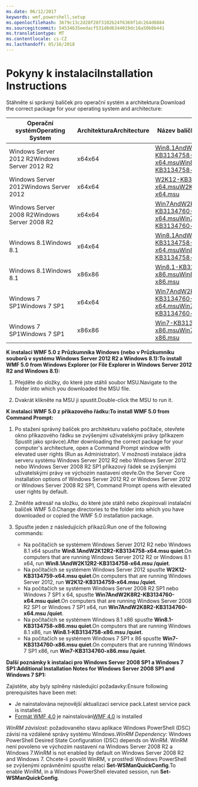 ```yaml
---
ms.date: 06/12/2017
keywords: wmf,powershell,setup
ms.openlocfilehash: 3679c13c2d28f28f3102b24f6369f1dc264d6884
ms.sourcegitcommit: 54534635eedacf531d8d6344019dc16a50b8b441
ms.translationtype: MT
ms.contentlocale: cs-CZ
ms.lasthandoff: 05/16/2018
---
```

# <a name="installation-instructions"></a><span data-ttu-id="e3b24-102">Pokyny k instalaci</span><span class="sxs-lookup"><span data-stu-id="e3b24-102">Installation Instructions</span></span>

<span data-ttu-id="e3b24-103">Stáhněte si správný balíček pro operační systém a architektura:</span><span class="sxs-lookup"><span data-stu-id="e3b24-103">Download the correct package for your operating system and architecture:</span></span>

| <span data-ttu-id="e3b24-104">Operační systém</span><span class="sxs-lookup"><span data-stu-id="e3b24-104">Operating System</span></span>       | <span data-ttu-id="e3b24-105">Architektura</span><span class="sxs-lookup"><span data-stu-id="e3b24-105">Architecture</span></span> | <span data-ttu-id="e3b24-106">Název balíčku</span><span class="sxs-lookup"><span data-stu-id="e3b24-106">Package Name</span></span>              |
|------------------------|--------------|---------------------------|
| <span data-ttu-id="e3b24-107">Windows Server 2012 R2</span><span class="sxs-lookup"><span data-stu-id="e3b24-107">Windows Server 2012 R2</span></span> | <span data-ttu-id="e3b24-108">x64</span><span class="sxs-lookup"><span data-stu-id="e3b24-108">x64</span></span>      | [<span data-ttu-id="e3b24-109">Win8.1AndW2K12R2-KB3134758-x64.msu</span><span class="sxs-lookup"><span data-stu-id="e3b24-109">Win8.1AndW2K12R2-KB3134758-x64.msu</span></span>](http://go.microsoft.com/fwlink/?LinkId=717507) |
| <span data-ttu-id="e3b24-110">Windows Server 2012</span><span class="sxs-lookup"><span data-stu-id="e3b24-110">Windows Server 2012</span></span>    | <span data-ttu-id="e3b24-111">x64</span><span class="sxs-lookup"><span data-stu-id="e3b24-111">x64</span></span>      | [<span data-ttu-id="e3b24-112">W2K12-KB3134759-x64.msu</span><span class="sxs-lookup"><span data-stu-id="e3b24-112">W2K12-KB3134759-x64.msu</span></span>](http://go.microsoft.com/fwlink/?LinkId=717506) |
| <span data-ttu-id="e3b24-113">Windows Server 2008 R2</span><span class="sxs-lookup"><span data-stu-id="e3b24-113">Windows Server 2008 R2</span></span> | <span data-ttu-id="e3b24-114">x64</span><span class="sxs-lookup"><span data-stu-id="e3b24-114">x64</span></span>      | [<span data-ttu-id="e3b24-115">Win7AndW2K8R2-KB3134760-x64.msu</span><span class="sxs-lookup"><span data-stu-id="e3b24-115">Win7AndW2K8R2-KB3134760-x64.msu</span></span>](http://go.microsoft.com/fwlink/?LinkId=717504) |
| <span data-ttu-id="e3b24-116">Windows 8.1</span><span class="sxs-lookup"><span data-stu-id="e3b24-116">Windows 8.1</span></span>            | <span data-ttu-id="e3b24-117">x64</span><span class="sxs-lookup"><span data-stu-id="e3b24-117">x64</span></span>          | [<span data-ttu-id="e3b24-118">Win8.1AndW2K12R2-KB3134758-x64.msu</span><span class="sxs-lookup"><span data-stu-id="e3b24-118">Win8.1AndW2K12R2-KB3134758-x64.msu</span></span>](http://go.microsoft.com/fwlink/?LinkId=717507) |
| <span data-ttu-id="e3b24-119">Windows 8.1</span><span class="sxs-lookup"><span data-stu-id="e3b24-119">Windows 8.1</span></span>            | <span data-ttu-id="e3b24-120">x86</span><span class="sxs-lookup"><span data-stu-id="e3b24-120">x86</span></span>          | [<span data-ttu-id="e3b24-121">Win8.1-KB3134758-x86.msu</span><span class="sxs-lookup"><span data-stu-id="e3b24-121">Win8.1-KB3134758-x86.msu</span></span>](http://go.microsoft.com/fwlink/?LinkID=717963) |
| <span data-ttu-id="e3b24-122">Windows 7 SP1</span><span class="sxs-lookup"><span data-stu-id="e3b24-122">Windows 7 SP1</span></span>          | <span data-ttu-id="e3b24-123">x64</span><span class="sxs-lookup"><span data-stu-id="e3b24-123">x64</span></span>          | [<span data-ttu-id="e3b24-124">Win7AndW2K8R2-KB3134760-x64.msu</span><span class="sxs-lookup"><span data-stu-id="e3b24-124">Win7AndW2K8R2-KB3134760-x64.msu</span></span>](http://go.microsoft.com/fwlink/?LinkId=717504) |
| <span data-ttu-id="e3b24-125">Windows 7 SP1</span><span class="sxs-lookup"><span data-stu-id="e3b24-125">Windows 7 SP1</span></span>          | <span data-ttu-id="e3b24-126">x86</span><span class="sxs-lookup"><span data-stu-id="e3b24-126">x86</span></span>          | [<span data-ttu-id="e3b24-127">Win7-KB3134760-x86.msu</span><span class="sxs-lookup"><span data-stu-id="e3b24-127">Win7-KB3134760-x86.msu</span></span>](http://go.microsoft.com/fwlink/?LinkID=717962) |


<span data-ttu-id="e3b24-128">**K instalaci WMF 5.0 z Průzkumníka Windows (nebo v Průzkumníku souborů v systému Windows Server 2012 R2 a Windows 8.1):**</span><span class="sxs-lookup"><span data-stu-id="e3b24-128">**To install WMF 5.0 from Windows Explorer (or File Explorer in Windows Server 2012 R2 and Windows 8.1):**</span></span>

1. <span data-ttu-id="e3b24-129">Přejděte do složky, do které jste stáhli soubor MSU.</span><span class="sxs-lookup"><span data-stu-id="e3b24-129">Navigate to the folder into which you downloaded the MSU file.</span></span>

2. <span data-ttu-id="e3b24-130">Dvakrát klikněte na MSU ji spustit.</span><span class="sxs-lookup"><span data-stu-id="e3b24-130">Double-click the MSU to run it.</span></span>

<span data-ttu-id="e3b24-131">**K instalaci WMF 5.0 z příkazového řádku:**</span><span class="sxs-lookup"><span data-stu-id="e3b24-131">**To install WMF 5.0 from Command Prompt:**</span></span>

1. <span data-ttu-id="e3b24-132">Po stažení správný balíček pro architekturu vašeho počítače, otevřete okno příkazového řádku se zvýšenými uživatelskými právy (příkazem Spustit jako správce).</span><span class="sxs-lookup"><span data-stu-id="e3b24-132">After downloading the correct package for your computer's architecture, open a Command Prompt window with elevated user rights (Run as Administrator).</span></span> <span data-ttu-id="e3b24-133">V možnosti instalace jádra serveru systému Windows Server 2012 R2 nebo Windows Server 2012 nebo Windows Server 2008 R2 SP1 příkazový řádek se zvýšenými uživatelskými právy ve výchozím nastavení otevře.</span><span class="sxs-lookup"><span data-stu-id="e3b24-133">On the Server Core installation options of Windows Server 2012 R2 or Windows Server 2012 or Windows Server 2008 R2 SP1, Command Prompt opens with elevated user rights by default.</span></span>

2. <span data-ttu-id="e3b24-134">Změňte adresář na složku, do které jste stáhli nebo zkopírovali instalační balíček WMF 5.0.</span><span class="sxs-lookup"><span data-stu-id="e3b24-134">Change directories to the folder into which you have downloaded or copied the WMF 5.0 installation package.</span></span>

3. <span data-ttu-id="e3b24-135">Spusťte jeden z následujících příkazů:</span><span class="sxs-lookup"><span data-stu-id="e3b24-135">Run one of the following commands:</span></span>
    - <span data-ttu-id="e3b24-136">Na počítačích se systémem Windows Server 2012 R2 nebo Windows 8.1 x64 spusťte **Win8.1AndW2K12R2-KB3134758-x64.msu quiet**.</span><span class="sxs-lookup"><span data-stu-id="e3b24-136">On computers that are running Windows Server 2012 R2 or Windows 8.1 x64, run **Win8.1AndW2K12R2-KB3134758-x64.msu /quiet**.</span></span>
    - <span data-ttu-id="e3b24-137">Na počítačích se systémem Windows Server 2012 spusťte **W2K12-KB3134759-x64.msu quiet**.</span><span class="sxs-lookup"><span data-stu-id="e3b24-137">On computers that are running Windows Server 2012, run **W2K12-KB3134759-x64.msu /quiet**.</span></span>
    - <span data-ttu-id="e3b24-138">Na počítačích se systémem Windows Server 2008 R2 SP1 nebo Windows 7 SP1 x 64, spusťte **Win7AndW2K8R2-KB3134760-x64.msu quiet**.</span><span class="sxs-lookup"><span data-stu-id="e3b24-138">On computers that are running Windows Server 2008 R2 SP1 or Windows 7 SP1 x64, run **Win7AndW2K8R2-KB3134760-x64.msu /quiet**.</span></span>
    - <span data-ttu-id="e3b24-139">Na počítačích se systémem Windows 8.1 x86 spusťte **Win8.1-KB3134758-x86.msu quiet**.</span><span class="sxs-lookup"><span data-stu-id="e3b24-139">On computers that are running Windows 8.1 x86, run **Win8.1-KB3134758-x86.msu /quiet**.</span></span>
    - <span data-ttu-id="e3b24-140">Na počítačích se systémem Windows 7 SP1 x 86 spusťte **Win7-KB3134760-x86.msu quiet**.</span><span class="sxs-lookup"><span data-stu-id="e3b24-140">On computers that are running Windows 7 SP1 x86, run **Win7-KB3134760-x86.msu /quiet**.</span></span>

<span data-ttu-id="e3b24-141">**Další poznámky k instalaci pro Windows Server 2008 SP1 a Windows 7 SP1:**</span><span class="sxs-lookup"><span data-stu-id="e3b24-141">**Additional Installation Notes for Windows Server 2008 SP1 and Windows 7 SP1:**</span></span>

<span data-ttu-id="e3b24-142">Zajistěte, aby byly splněny následující požadavky:</span><span class="sxs-lookup"><span data-stu-id="e3b24-142">Ensure following prerequisites have been met:</span></span>
- <span data-ttu-id="e3b24-143">Je nainstalována nejnovější aktualizaci service pack.</span><span class="sxs-lookup"><span data-stu-id="e3b24-143">Latest service pack is installed.</span></span>
- <span data-ttu-id="e3b24-144">[Formát WMF 4.0](http://www.microsoft.com/en-us/download/details.aspx?id=40855) je nainstalován</span><span class="sxs-lookup"><span data-stu-id="e3b24-144">[WMF 4.0](http://www.microsoft.com/en-us/download/details.aspx?id=40855) is installed</span></span>

<span data-ttu-id="e3b24-145">*WinRM závislost:* požadovaného stavu aplikace Windows PowerShell (DSC) závisí na vzdálené správy systému Windows.</span><span class="sxs-lookup"><span data-stu-id="e3b24-145">*WinRM Dependency:* Windows PowerShell Desired State Configuration (DSC) depends on WinRM.</span></span> <span data-ttu-id="e3b24-146">WinRM není povoleno ve výchozím nastavení na Windows Server 2008 R2 a Windows 7.</span><span class="sxs-lookup"><span data-stu-id="e3b24-146">WinRM is not enabled by default on Windows Server 2008 R2 and Windows 7.</span></span> <span data-ttu-id="e3b24-147">Chcete-li povolit WinRM, v prostředí Windows PowerShell se zvýšenými oprávněními spusťte relaci **Set-WSManQuickConfig**.</span><span class="sxs-lookup"><span data-stu-id="e3b24-147">To enable WinRM, in a Windows PowerShell elevated session, run **Set-WSManQuickConfig**.</span></span>

